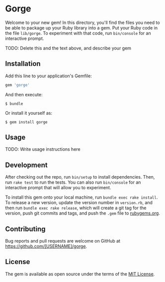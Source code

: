 # Gorge

Welcome to your new gem! In this directory, you'll find the files you need to be able to package up your Ruby library into a gem. Put your Ruby code in the file `lib/gorge`. To experiment with that code, run `bin/console` for an interactive prompt.

TODO: Delete this and the text above, and describe your gem

## Installation

Add this line to your application's Gemfile:

```ruby
gem 'gorge'
```

And then execute:

    $ bundle

Or install it yourself as:

    $ gem install gorge

## Usage

TODO: Write usage instructions here

## Development

After checking out the repo, run `bin/setup` to install dependencies. Then, run `rake test` to run the tests. You can also run `bin/console` for an interactive prompt that will allow you to experiment.

To install this gem onto your local machine, run `bundle exec rake install`. To release a new version, update the version number in `version.rb`, and then run `bundle exec rake release`, which will create a git tag for the version, push git commits and tags, and push the `.gem` file to [rubygems.org](https://rubygems.org).

## Contributing

Bug reports and pull requests are welcome on GitHub at https://github.com/[USERNAME]/gorge.

## License

The gem is available as open source under the terms of the [MIT License](http://opensource.org/licenses/MIT).
